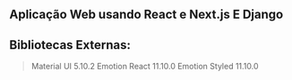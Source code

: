 ## Aplicação Web usando React e Next.js E Django

## Bibliotecas Externas:
> Material UI 5.10.2
> Emotion React 11.10.0
> Emotion Styled 11.10.0
